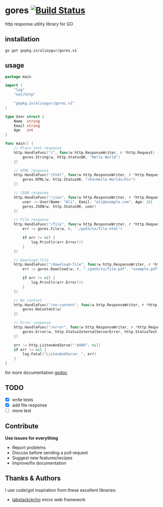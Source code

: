 # gores [![Build Status](https://travis-ci.org/alioygur/gores.svg?branch=master)](https://travis-ci.org/alioygur/gores)

http response utility library for GO


## installation

`go get gopkg.in/alioygur/gores.v1`


## usage

```go
package main

import (
	"log"
	"net/http"

	"gopkg.in/alioygur/gores.v1"
)

type User struct {
	Name  string
	Email string
	Age   int
}

func main() {
	// Plain text response
	http.HandleFunc("/", func(w http.ResponseWriter, r *http.Request) {
		gores.String(w, http.StatusOK, "Hello World")
	})

	// HTML response
	http.HandleFunc("/html", func(w http.ResponseWriter, r *http.Request) {
		gores.HTML(w, http.StatusOK, "<h1>Hello World</h1>")
	})

	// JSON response
	http.HandleFunc("/json", func(w http.ResponseWriter, r *http.Request) {
		user := User{Name: "Ali", Email: "ali@example.com", Age: 28}
		gores.JSON(w, http.StatusOK, user)
	})

	// File response
	http.HandleFunc("/file", func(w http.ResponseWriter, r *http.Request) {
		err := gores.File(w, r, "./path/to/file.html")

		if err != nil {
			log.Println(err.Error())
		}
	})

	// Download file
	http.HandleFunc("/download-file", func(w http.ResponseWriter, r *http.Request) {
		err := gores.Download(w, r, "./path/to/file.pdf", "example.pdf")

		if err != nil {
			log.Println(err.Error())
		}
	})

	// No content
	http.HandleFunc("/no-content", func(w http.ResponseWriter, r *http.Request) {
		gores.NoContent(w)
	})

	// Error response
	http.HandleFunc("/error", func(w http.ResponseWriter, r *http.Request) {
		gores.Error(w, http.StatusInternalServerError, http.StatusText(http.StatusInternalServerError))
	})

	err := http.ListenAndServe(":8000", nil)
	if err != nil {
		log.Fatal("ListenAndServe: ", err)
	}
}
```

for more documentation [godoc](https://godoc.org/github.com/alioygur/gores)

## TODO

- [x] write tests
- [x] add file response
- [ ] more test

## Contribute

**Use issues for everything**

- Report problems
- Discuss before sending a pull request
- Suggest new features/recipes
- Improve/fix documentation

## Thanks & Authors

I use code/got inspiration from these excellent libraries:

- [labstack/echo](https://github.com/labstack/echo) micro web framework
